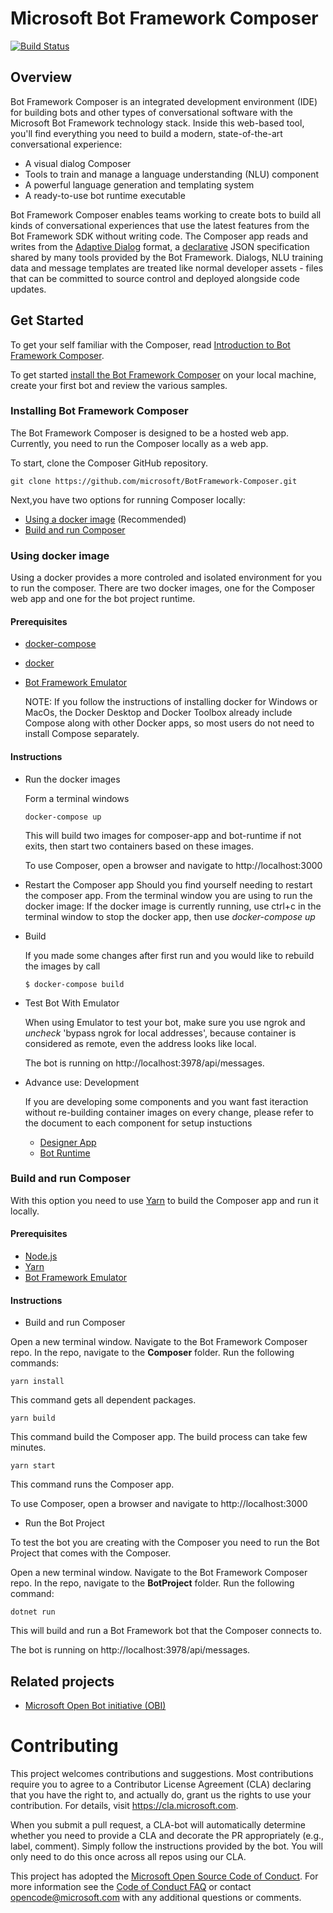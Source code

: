 
# Microsoft Bot Framework Composer

[![Build Status](https://fuselabs.visualstudio.com/Composer/_apis/build/status/ComposerCI/Composer-CI?branchName=master)](https://fuselabs.visualstudio.com/Composer/_build/latest?definitionId=516&branchName=master)

## Overview 

Bot Framework Composer is an integrated development environment (IDE) for building bots and other types of conversational software with the Microsoft Bot Framework technology stack. Inside this web-based tool, you'll find everything you need to build a modern, state-of-the-art conversational experience:
* A visual dialog Composer
* Tools to train and manage a language understanding (NLU) component
* A powerful language generation and templating system
* A ready-to-use bot runtime executable

Bot Framework Composer enables teams working to create bots to build all kinds of conversational experiences that use the latest features from the Bot Framework SDK without writing code. The Composer app reads and writes from the [Adaptive Dialog](https://github.com/microsoft/BotBuilder-Samples/tree/master/experimental/adaptive-dialog) format, a [declarative](https://github.com/microsoft/BotBuilder-Samples/tree/master/experimental/adaptive-dialog/declarative) JSON specification shared by many tools provided by the Bot Framework. Dialogs, NLU training data and message templates are treated like normal developer assets - files that can be committed to source control and deployed alongside code updates. 

## Get Started
To get your self familiar with the Composer, read [Introduction to Bot Framework Composer](https://github.com/microsoft/BotFramework-Composer/blob/master/docs/introduction_to_bfd.md#introduction-to-bot-framework-composer).

To get started [install the Bot Framework Composer](#Installing-Bot-Framework-Composer) on your local machine, create your first bot and review the various samples.

### Installing Bot Framework Composer
The Bot Framework Composer is designed to be a hosted web app. Currently, you need to run the Composer locally as a web app. 

To start, clone the Composer GitHub repository. 
```
git clone https://github.com/microsoft/BotFramework-Composer.git
```

Next,you have two options for running Composer locally:
* [Using a docker image](#Using-docker-image) (Recommended) 
* [Build and run Composer](#Build-and-run-Composer)


### Using docker image 

Using a docker provides a more controled and isolated environment for you to run the composer.  There are two docker images, one for the Composer web app and one for the bot project runtime. 

#### Prerequisites
* [docker-compose](https://docs.docker.com/compose/install/)
* [docker](https://www.docker.com/)
* [Bot Framework Emulator](https://github.com/microsoft/BotFramework-Emulator/releases/latest)

  NOTE: If you follow the instructions of installing docker for Windows or MacOs, the Docker Desktop  and Docker Toolbox already include Compose along with other Docker apps, so most  users do not need to install Compose separately.  

#### Instructions

* Run the docker images

    Form a terminal windows
    ```
    docker-compose up
    ```
    This will build two images for composer-app and bot-runtime if not exits, then start two containers based on these images.
    
    To use Composer, open a browser and navigate to http://localhost:3000
    
 
 * Restart the Composer app
 Should you find yourself needing to restart the composer app. From the terminal window you are using to run the docker image:
 If the docker image is currently running, use ctrl+c in the terminal window to stop the docker app, then use *docker-compose up*
 

* Build

    If you made some changes after first run and you would like to rebuild the images by call

    ```
    $ docker-compose build
    ```

* Test Bot With Emulator

    When using Emulator to test your bot, make sure you use ngrok and *uncheck* 'bypass ngrok for local addresses', because container is considered as remote, even the address looks like local. 
    
    The bot is running on http://localhost:3978/api/messages. 
   

* Advance use: Development

    If you are developing some components and you want fast iteraction without re-building container images on every change, please refer to the document to each component for setup instuctions
    
    * [Designer App](https://github.com/microsoft/BotFramework-Designer/tree/master/Composer)
    * [Bot Runtime](https://github.com/microsoft/BotFramework-Composer/tree/master/BotProject/CSharp)


### Build and run Composer
With this option you need to use [Yarn](https://yarnpkg.com) to build the Composer app and run it locally.

#### Prerequisites
* [Node.js](https://nodejs.org/en/)
* [Yarn](https://yarnpkg.com/en/docs/install)
* [Bot Framework Emulator](https://github.com/microsoft/BotFramework-Emulator/releases/latest)


#### Instructions

* Build and run Composer

Open a new terminal window. Navigate to the Bot Framework Composer repo. In the repo, navigate to the **Composer** folder. Run the following commands:
```
yarn install
```
This command gets all dependent packages.

```
yarn build
```
This command build the Composer app. The build process can take few minutes.

```
yarn start
```
This command runs the Composer app. 

 To use Composer, open a browser and navigate to http://localhost:3000
 
* Run the Bot Project 

To test the bot you are creating with the Composer you need to run the Bot Project that comes with the Composer. 

Open a new terminal window. Navigate to the Bot Framework Composer repo. In the repo, navigate to the **BotProject** folder. Run the following command:
```
dotnet run
```
This will build and run a Bot Framework bot that the Composer connects to.

The bot is running on http://localhost:3978/api/messages.



## Related projects
* [Microsoft Open Bot initiative (OBI)](https://github.com/Microsoft/botframework-obi)

# Contributing

This project welcomes contributions and suggestions.  Most contributions require you to agree to a
Contributor License Agreement (CLA) declaring that you have the right to, and actually do, grant us
the rights to use your contribution. For details, visit https://cla.microsoft.com.

When you submit a pull request, a CLA-bot will automatically determine whether you need to provide
a CLA and decorate the PR appropriately (e.g., label, comment). Simply follow the instructions
provided by the bot. You will only need to do this once across all repos using our CLA.

This project has adopted the [Microsoft Open Source Code of Conduct](https://opensource.microsoft.com/codeofconduct/).
For more information see the [Code of Conduct FAQ](https://opensource.microsoft.com/codeofconduct/faq/) or
contact [opencode@microsoft.com](mailto:opencode@microsoft.com) with any additional questions or comments.
